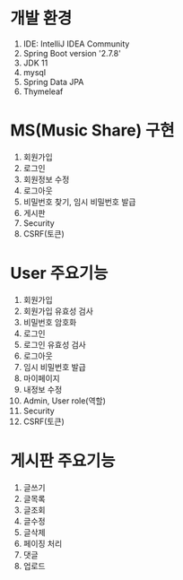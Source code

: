 # 개발 환경 
1. IDE: IntelliJ IDEA Community
2. Spring Boot version '2.7.8'
3. JDK 11
4. mysql
5. Spring Data JPA
6. Thymeleaf

# MS(Music Share) 구현
1. 회원가입
2. 로그인
3. 회원정보 수정
4. 로그아웃
5. 비밀번호 찾기, 임시 비밀번호 발급
6. 게시판
7. Security
8. CSRF(토큰)

# User 주요기능
1. 회원가입
2. 회원가입 유효성 검사
3. 비밀번호 암호화
4. 로그인
5. 로그인 유효성 검사
6. 로그아웃
7. 임시 비밀번호 발급
8. 마이페이지
9. 내정보 수정
10. Admin, User role(역할)
11. Security
12. CSRF(토큰)

# 게시판 주요기능
1. 글쓰기
2. 글목록
3. 글조회
4. 글수정
5. 글삭제
6. 페이징 처리
7. 댓글
8. 업로드
